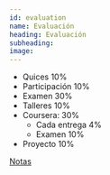 ```yaml
---
id: evaluation
name: Evaluación
heading: Evaluación
subheading: 
image: 
---
```


* Quices 10%
* Participación 10%
* Examen 30%
* Talleres 10%
* Coursera: 30%
    * Cada entrega 4%
    * Examen 10%
* Proyecto 10%

[Notas](https://docs.google.com/spreadsheets/d/13v6okd4_HXwSfICoQzb3vha-T9eYgF6zfe8420MN_no/edit?usp=sharing)